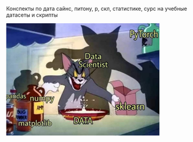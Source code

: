 Конспекты по дата сайнс, питону, р, скл, статистике, сурс на учебные датасеты и скрипты

<img src="img/inbox_4208294_1c014f0a4490cf323418b80648ba44fe_DATAAC.jpeg" alt="inbox_4208294_1c014f0a4490cf323418b80648ba44fe_DATAAC" style="zoom:40%;" />
